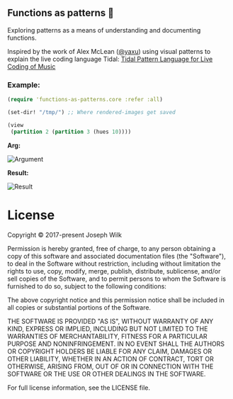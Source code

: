 ## Functions as patterns :rainbow:

Exploring patterns as a means of understanding and documenting functions.

Inspired by the work of Alex McLean ([@yaxu](https://github.com/yaxu)) using visual patterns to explain the live coding language Tidal:
[Tidal Pattern Language for Live Coding of Music](https://www.academia.edu/467099/TIDAL_PATTERN_LANGUAGE_FOR_LIVE_CODING_OF_MUSIC)

### Example:

```clojure
(require 'functions-as-patterns.core :refer :all)

(set-dir! "/tmp/") ;; Where rendered-images get saved

(view
 (partition 2 (partition 3 (hues 10))))
```

__Arg:__

![Argument](https://raw.githubusercontent.com/josephwilk/functions-as-patterns/master/doc/clojure.core%24partition_arg1.png)

__Result:__

![Result](https://raw.githubusercontent.com/josephwilk/functions-as-patterns/master/doc/clojure.core%24partition_post.png)


# License

Copyright © 2017-present Joseph Wilk

Permission is hereby granted, free of charge, to any person obtaining a copy of this software and associated documentation files (the "Software"), to deal in the Software without restriction, including without limitation the rights to use, copy, modify, merge, publish, distribute, sublicense, and/or sell copies of the Software, and to permit persons to whom the Software is furnished to do so, subject to the following conditions:

The above copyright notice and this permission notice shall be included in all copies or substantial portions of the Software.

THE SOFTWARE IS PROVIDED "AS IS", WITHOUT WARRANTY OF ANY KIND, EXPRESS OR IMPLIED, INCLUDING BUT NOT LIMITED TO THE WARRANTIES OF MERCHANTABILITY, FITNESS FOR A PARTICULAR PURPOSE AND NONINFRINGEMENT. IN NO EVENT SHALL THE AUTHORS OR COPYRIGHT HOLDERS BE LIABLE FOR ANY CLAIM, DAMAGES OR OTHER LIABILITY, WHETHER IN AN ACTION OF CONTRACT, TORT OR OTHERWISE, ARISING FROM, OUT OF OR IN CONNECTION WITH THE SOFTWARE OR THE USE OR OTHER DEALINGS IN THE SOFTWARE.

For full license information, see the LICENSE file.
